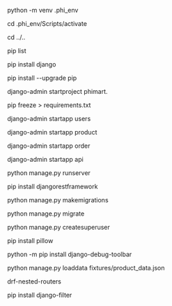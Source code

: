 
python -m venv .phi_env

cd .phi_env/Scripts/activate

cd ../..

pip list

pip install django

pip install --upgrade pip

django-admin startproject phimart.

pip freeze > requirements.txt

django-admin startapp users

django-admin startapp product

django-admin startapp order

django-admin startapp api

python manage.py runserver

pip install djangorestframework

python manage.py makemigrations

python manage.py migrate

python manage.py createsuperuser

pip install pillow

python -m pip install django-debug-toolbar

python manage.py loaddata fixtures/product_data.json

drf-nested-routers

pip install django-filter

